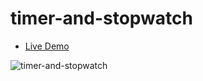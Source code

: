 # timer-and-stopwatch
 - [Live Demo](https://irahuldutta02.github.io/javascript-projects-01/timer-and-stopwatch/index.html)

![timer-and-stopwatch](https://user-images.githubusercontent.com/78687135/207538872-699684d1-a534-4a6d-9b49-b3f4d00ec384.gif)
